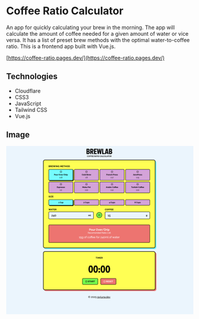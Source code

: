 # Coffee Ratio Calculator

An app for quickly calculating your brew in the morning. The app will calculate the amount of coffee needed for a given amount of water or vice versa. It has a list of preset brew methods with the optimal water-to-coffee ratio. This is a frontend app built with Vue.js.

[https://coffee-ratio.pages.dev/](https://coffee-ratio.pages.dev/)

## Technologies

- Cloudflare
- CSS3
- JavaScript
- Tailwind CSS
- Vue.js

## Image
![Screenshot of the app](public/images/brewlab.png)
